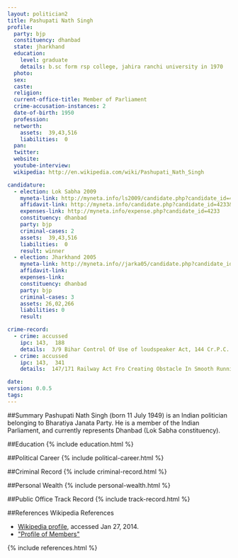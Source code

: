 ```yaml
---
layout: politician2
title: Pashupati Nath Singh
profile: 
  party: bjp
  constituency: dhanbad
  state: jharkhand
  education: 
    level: graduate
    details: b.sc form rsp college, jahira ranchi university in 1970
  photo: 
  sex: 
  caste: 
  religion: 
  current-office-title: Member of Parliament
  crime-accusation-instances: 2
  date-of-birth: 1950
  profession: 
  networth: 
    assets:  39,43,516
    liabilities:  0
  pan: 
  twitter: 
  website: 
  youtube-interview: 
  wikipedia: http://en.wikipedia.com/wiki/Pashupati_Nath_Singh

candidature: 
  - election: Lok Sabha 2009
    myneta-link: http://myneta.info/ls2009/candidate.php?candidate_id=4233
    affidavit-link: http://myneta.info/candidate.php?candidate_id=4233&scan=original
    expenses-link: http://myneta.info/expense.php?candidate_id=4233
    constituency: dhanbad 
    party: bjp
    criminal-cases: 2
    assets:  39,43,516
    liabilities:  0
    result: winner 
  - election: Jharkhand 2005
    myneta-link: http://myneta.info//jarka05/candidate.php?candidate_id=25
    affidavit-link: 
    expenses-link: 
    constituency: dhanbad 
    party: bjp
    criminal-cases: 3
    assets: 26,02,266
    liabilities: 0
    result:  

crime-record: 
  - crime: accussed
    ipc: 143,  188
    details:  3/9 Bihar Control Of Use of loudspeaker Act, 144 Cr.P.C. Learnede Chief Judicial Magistrate Dhanbad  Sl No 6.6.98  
  - crime: accussed
    ipc: 143,  341
    details:  147/171 Railway Act Fro Creating Obstacle In Smooth Running OF Train Learnede Chief Judicial Magistrate Dhanbad  6.63.98  

date: 
version: 0.0.5
tags: 
---
```

##Summary
Pashupati Nath Singh (born 11 July 1949) is an Indian politician belonging to Bharatiya Janata Party. He is a member of the Indian Parliament, and currently represents Dhanbad (Lok Sabha constituency).


##Education
{% include education.html %}


##Political Career
{% include political-career.html %}


##Criminal Record
{% include criminal-record.html %}


##Personal Wealth
{% include personal-wealth.html %}


##Public Office Track Record
{% include track-record.html %}


##References
Wikipedia References
- [Wikipedia profile]({{page.profile.wikipedia}}), accessed Jan 27, 2014.
- ["Profile of Members"][wiki1]

[wiki1]: http://164.100.47.132/LssNew/Members/Biography.aspx?mpsno=4326


{% include references.html %}